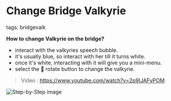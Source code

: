 # Change Bridge Valkyrie
tags: bridgevalk

**How to change Valkyrie on the bridge?**
 - interact with the valkyries speech bubble.
 - it's usually blue, so interact with her till it turns white.
 - once it's white, interacting with it will give you a mini-menu.
 - select the 🔄 rotate button to change the valkyrie.

> Video : <https://www.youtube.com/watch?v=2p9IJAFyPOM>

![Step-by-Step image](https://cdn.discordapp.com/attachments/423694533595758592/802905260057559040/valkbridge.jpg)